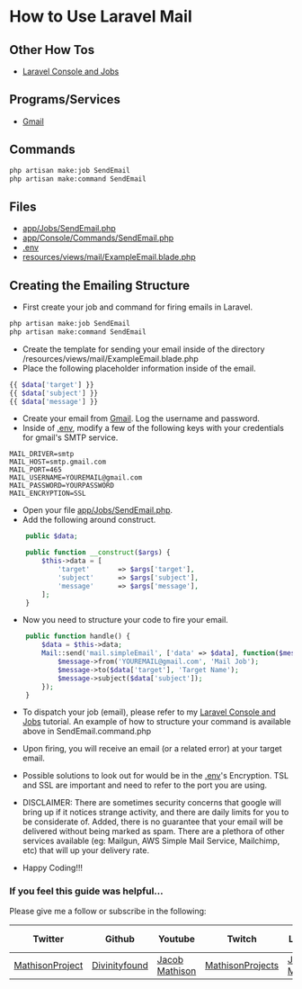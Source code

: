 # How to Use Laravel Mail

## Other How Tos
- [Laravel Console and Jobs](https://github.com/Divinityfound/howtos/tree/master/laravel_console_and_jobs)

## Programs/Services
- [Gmail](http://gmail.com)

## Commands
```sh
php artisan make:job SendEmail
php artisan make:command SendEmail
```

## Files
- [app/Jobs/SendEmail.php](https://github.com/Divinityfound/howtos/blob/master/laravel_mail/SendEmail.job.php)
- [app/Console/Commands/SendEmail.php](https://github.com/Divinityfound/howtos/blob/master/laravel_mail/SendEmail.command.php)
- [.env](https://github.com/Divinityfound/howtos/blob/master/laravel_mail/.env)
- [resources/views/mail/ExampleEmail.blade.php](https://github.com/Divinityfound/howtos/blob/master/laravel_mail/ExampleEmail.blade.php)

## Creating the Emailing Structure

- First create your job and command for firing emails in Laravel.

```sh
php artisan make:job SendEmail
php artisan make:command SendEmail
```

- Create the template for sending your email inside of the directory /resources/views/mail/ExampleEmail.blade.php
- Place the following placeholder information inside of the email.
```php
{{ $data['target'] }}
{{ $data['subject'] }}
{{ $data['message'] }}
```

- Create your email from [Gmail](http://gmail.com). Log the username and password.
- Inside of [.env](https://github.com/Divinityfound/howtos/blob/master/laravel_mail/.env), modify a few of the following keys with your credentials for gmail's SMTP service.

```
MAIL_DRIVER=smtp
MAIL_HOST=smtp.gmail.com
MAIL_PORT=465
MAIL_USERNAME=YOUREMAIL@gmail.com
MAIL_PASSWORD=YOURPASSWORD
MAIL_ENCRYPTION=SSL
```

- Open your file [app/Jobs/SendEmail.php](https://github.com/Divinityfound/howtos/blob/master/laravel_mail/SendEmail.job.php).
- Add the following around construct.

```php
    public $data;

    public function __construct($args) {
        $this->data = [
            'target'       => $args['target'],
            'subject'      => $args['subject'],
            'message'      => $args['message'],
        ];
    }
```

- Now you need to structure your code to fire your email.

```php
    public function handle() {
        $data = $this->data;
        Mail::send('mail.simpleEmail', ['data' => $data], function($message) use ($data) {
            $message->from('YOUREMAIL@gmail.com', 'Mail Job');
            $message->to($data['target'], 'Target Name');
            $message->subject($data['subject']);
        });
    }
```

- To dispatch your job (email), please refer to my [Laravel Console and Jobs](https://github.com/Divinityfound/howtos/tree/master/laravel_console_and_jobs) tutorial. An example of how to structure your command is available above in SendEmail.command.php
- Upon firing, you will receive an email (or a related error) at your target email.
- Possible solutions to look out for would be in the [.env](https://github.com/Divinityfound/howtos/blob/master/laravel_mail/.env)'s Encryption. TSL and SSL are important and need to refer to the port you are using.

- DISCLAIMER: There are sometimes security concerns that google will bring up if it notices strange activity, and there are daily limits for you to be considerate of. Added, there is no guarantee that your email will be delivered without being marked as spam. There are a plethora of other services available (eg: Mailgun, AWS Simple Mail Service, Mailchimp, etc) that will up your delivery rate.

- Happy Coding!!!


### If you feel this guide was helpful...

Please give me a follow or subscribe in the following:

|Twitter|Github|Youtube|Twitch|Linkedin|Personal Site|
| ----- | ---- | ----- | ---- | ------ | ----------- |
|[MathisonProject](https://twitter.com/MathisonProject)|[Divinityfound](https://github.com/Divinityfound)|[Jacob Mathison](https://www.youtube.com/channel/UCNNxB1TRbdJxE_y51sJb9DA)|[MathisonProjects](http://twitch.tv/mathisonprojects)|[Jacob Mathison](https://www.linkedin.com/in/jacob-mathison-62359912/)|[Mathison Projects](http://mathisonprojects.com)|